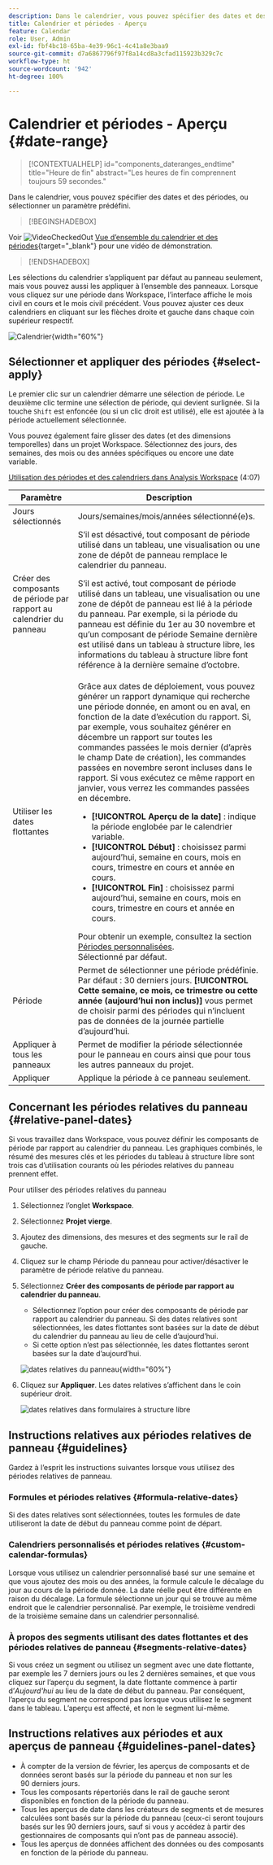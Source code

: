 ```yaml
---
description: Dans le calendrier, vous pouvez spécifier des dates et des périodes, ou sélectionner un paramètre prédéfini.
title: Calendrier et périodes - Aperçu
feature: Calendar
role: User, Admin
exl-id: fbf4bc18-65ba-4e39-96c1-4c41a8e3baa9
source-git-commit: d7a6867796f97f8a14cd8a3cfad115923b329c7c
workflow-type: ht
source-wordcount: '942'
ht-degree: 100%

---
```


# Calendrier et périodes - Aperçu {#date-range}

<!-- markdownlint-disable MD034 -->

>[!CONTEXTUALHELP]
>id="components_dateranges_endtime"
>title="Heure de fin"
>abstract="Les heures de fin comprennent toujours 59 secondes."

<!-- markdownlint-enable MD034 -->


Dans le calendrier, vous pouvez spécifier des dates et des périodes, ou sélectionner un paramètre prédéfini.


>[!BEGINSHADEBOX]

Voir ![VideoCheckedOut](/help/assets/icons/VideoCheckedOut.svg) [Vue d’ensemble du calendrier et des périodes](https://video.tv.adobe.com/v/328075?quality=12&learn=on&captions=fre_fr){target="_blank"} pour une vidéo de démonstration.

>[!ENDSHADEBOX]


Les sélections du calendrier s’appliquent par défaut au panneau seulement, mais vous pouvez aussi les appliquer à l’ensemble des panneaux. Lorsque vous cliquez sur une période dans Workspace, l’interface affiche le mois civil en cours et le mois civil précédent. Vous pouvez ajuster ces deux calendriers en cliquant sur les flèches droite et gauche dans chaque coin supérieur respectif.

![Calendrier](assets/aw_calendar2.png){width="60%"}

## Sélectionner et appliquer des périodes {#select-apply}

Le premier clic sur un calendrier démarre une sélection de période. Le deuxième clic termine une sélection de période, qui devient surlignée. Si la touche `Shift` est enfoncée (ou si un clic droit est utilisé), elle est ajoutée à la période actuellement sélectionnée.

Vous pouvez également faire glisser des dates (et des dimensions temporelles) dans un projet Workspace. Sélectionnez des jours, des semaines, des mois ou des années spécifiques ou encore une date variable.

[Utilisation des périodes et des calendriers dans Analysis Workspace](https://experienceleague.adobe.com/docs/analytics-learn/tutorials/analysis-workspace/calendar-and-date-ranges/using-dates-in-analysis-workspace.html?lang=fr) (4:07)

| Paramètre | Description |
|--- |--- |
| Jours sélectionnés | Jours/semaines/mois/années sélectionné(e)s. |
| Créer des composants de période par rapport au calendrier du panneau | S’il est désactivé, tout composant de période utilisé dans un tableau, une visualisation ou une zone de dépôt de panneau remplace le calendrier du panneau. <p>S’il est activé, tout composant de période utilisé dans un tableau, une visualisation ou une zone de dépôt de panneau est lié à la période du panneau. Par exemple, si la période du panneau est définie du 1er au 30 novembre et qu’un composant de période Semaine dernière est utilisé dans un tableau à structure libre, les informations du tableau à structure libre font référence à la dernière semaine d’octobre. |
| Utiliser les dates flottantes | Grâce aux dates de déploiement, vous pouvez générer un rapport dynamique qui recherche une période donnée, en amont ou en aval, en fonction de la date d’exécution du rapport. Si, par exemple, vous souhaitez générer en décembre un rapport sur toutes les commandes passées le mois dernier (d’après le champ Date de création), les commandes passées en novembre seront incluses dans le rapport. Si vous exécutez ce même rapport en janvier, vous verrez les commandes passées en décembre.<ul><li>**[!UICONTROL Aperçu de la date]** : indique la période englobée par le calendrier variable.</li><li>**[!UICONTROL Début]** : choisissez parmi aujourd’hui, semaine en cours, mois en cours, trimestre en cours et année en cours.</li><li>**[!UICONTROL Fin]** : choisissez parmi aujourd’hui, semaine en cours, mois en cours, trimestre en cours et année en cours.</li></ul>Pour obtenir un exemple, consultez la section [Périodes personnalisées](/help/analyze/analysis-workspace/components/calendar-date-ranges/custom-date-ranges.md). <br>Sélectionné par défaut. |
| Période | Permet de sélectionner une période prédéfinie. Par défaut : 30 derniers jours. **[!UICONTROL Cette semaine, ce mois, ce trimestre ou cette année (aujourd’hui non inclus)]** vous permet de choisir parmi des périodes qui n’incluent pas de données de la journée partielle d’aujourd’hui. |
| Appliquer à tous les panneaux | Permet de modifier la période sélectionnée pour le panneau en cours ainsi que pour tous les autres panneaux du projet. |
| Appliquer | Applique la période à ce panneau seulement. |

## Concernant les périodes relatives du panneau {#relative-panel-dates}

Si vous travaillez dans Workspace, vous pouvez définir les composants de période par rapport au calendrier du panneau.
Les graphiques combinés, le résumé des mesures clés et les périodes du tableau à structure libre sont trois cas d’utilisation courants où les périodes relatives du panneau prennent effet.

Pour utiliser des périodes relatives du panneau

1. Sélectionnez l’onglet **Workspace**.
1. Sélectionnez **Projet vierge**.
1. Ajoutez des dimensions, des mesures et des segments sur le rail de gauche.
1. Cliquez sur le champ Période du panneau pour activer/désactiver le paramètre de période relative du panneau.
1. Sélectionnez **Créer des composants de période par rapport au calendrier du panneau**.
   * Sélectionnez l’option pour créer des composants de période par rapport au calendrier du panneau.
Si des dates relatives sont sélectionnées, les dates flottantes sont basées sur la date de début du calendrier du panneau au lieu de celle d’aujourd’hui.
   * Si cette option n’est pas sélectionnée, les dates flottantes seront basées sur la date d’aujourd’hui.

   ![dates relatives du panneau](assets/relative-date-selected.png){width="60%"}

1. Cliquez sur **Appliquer**.
Les dates relatives s’affichent dans le coin supérieur droit.

   ![dates relatives dans formulaires à structure libre ](assets/relative-date-range1.png)

## Instructions relatives aux périodes relatives de panneau {#guidelines}

Gardez à l’esprit les instructions suivantes lorsque vous utilisez des périodes relatives de panneau.

### Formules et périodes relatives {#formula-relative-dates}

Si des dates relatives sont sélectionnées, toutes les formules de date utiliseront la date de début du panneau comme point de départ.

### Calendriers personnalisés et périodes relatives {#custom-calendar-formulas}

Lorsque vous utilisez un calendrier personnalisé basé sur une semaine et que vous ajoutez des mois ou des années, la formule calcule le décalage du jour au cours de la période donnée. La date réelle peut être différente en raison du décalage. La formule sélectionne un jour qui se trouve au même endroit que le calendrier personnalisé. Par exemple, le troisième vendredi de la troisième semaine dans un calendrier personnalisé.

### À propos des segments utilisant des dates flottantes et des périodes relatives de panneau {#segments-relative-dates}

Si vous créez un segment ou utilisez un segment avec une date flottante, par exemple les 7 derniers jours ou les 2 dernières semaines, et que vous cliquez sur l’aperçu du segment, la date flottante commence à partir d’*Aujourd&#39;hui* au lieu de la date de début du panneau. Par conséquent, l’aperçu du segment ne correspond pas lorsque vous utilisez le segment dans le tableau. L’aperçu est affecté, et non le segment lui-même.

## Instructions relatives aux périodes et aux aperçus de panneau {#guidelines-panel-dates}

* À compter de la version de février, les aperçus de composants et de données seront basés sur la période du panneau et non sur les 90 derniers jours.
* Tous les composants répertoriés dans le rail de gauche seront disponibles en fonction de la période du panneau.
* Tous les aperçus de date dans les créateurs de segments et de mesures calculées sont basés sur la période du panneau (ceux-ci seront toujours basés sur les 90 derniers jours, sauf si vous y accédez à partir des gestionnaires de composants qui n’ont pas de panneau associé).
* Tous les aperçus de données affichent des données ou des composants en fonction de la période du panneau.